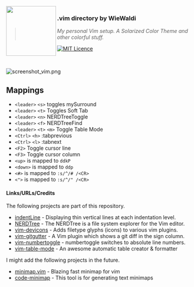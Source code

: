<img src="https://raw.githubusercontent.com/WieWaldi/.dotfiles/master/img/RZ-Amper_Logo_135x135.png" align="left" width="135px" height="135px" />

### .vim directory by WieWaldi
> *My personal Vim setup. A Solarized Color Theme and other colorful stuff.*

[![MIT Licence](https://badges.frapsoft.com/os/mit/mit.svg?v=103)](https://opensource.org/licenses/mit-license.php)

<br />

![screenshot_vim.png](https://raw.githubusercontent.com/WieWaldi/.dotfiles/master/img/screenshot_vim.png)

## Mappings  
 - `<leader>` `<s>` toggles mySurround
 - `<leader>` `<t>` Toggles Soft Tab
 - `<leader>` `<n>` NERDTreeToggle
 - `<leader>` `<f>` NERDTreeFind
 - `<leader>` `<t>` `<m>` Toggle Table Mode
 - `<Ctrl>` `<h>` :tabprevious
 - `<Ctrl>` `<l>` :tabnext
 - `<F2>` Toggle cursor line
 - `<F3>` Toggle cursor column
 - `<up>` is mapped to `ddkP`
 - `<down>` is mapped to `ddp`
 - `<#>` is mapped to `:s/^/# /<CR>`
 - `<">` is mapped to `:s/^/" /<CR>`

#### Links/URLs/Credits  
The following projects are part of this repository.  
 - [indentLine](https://github.com/Yggdroot/indentLine) - Displaying thin vertical lines at each indentation level.  
 - [NERDTree](https://github.com/preservim/nerdtree) - The NERDTree is a file system explorer for the Vim editor.  
 - [vim-devicons](https://github.com/ryanoasis/vim-devicons) - Adds filetype glyphs (icons) to various vim plugins.  
 - [vim-gitgutter](https://github.com/airblade/vim-gitgutter) - A Vim plugin which shows a git diff in the sign column.  
 - [vim-numbertoggle](https://github.com/jeffkreeftmeijer/vim-numbertoggle) - numbertoggle switches to absolute line numbers.  
 - [vim-table-mode](https://github.com/dhruvasagar/vim-table-mode) - An awesome automatic table creator & formatter  

I might add the following projects in the future.  
 - [minimap.vim](https://github.com/wfxr/minimap.vim) - Blazing fast minimap for vim  
 - [code-minimap](https://github.com/wfxr/code-minimap) - This tool is for generating text minimaps  
